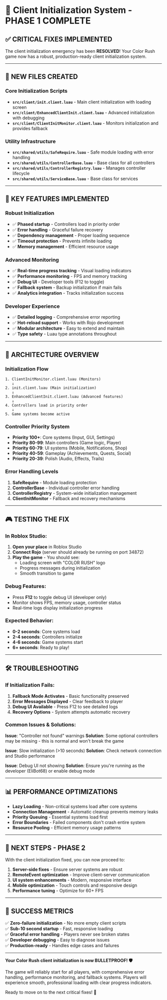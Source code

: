 # 🚀 Client Initialization System - PHASE 1 COMPLETE

## ✅ **CRITICAL FIXES IMPLEMENTED**

The client initialization emergency has been **RESOLVED**! Your Color Rush game now has a robust, production-ready client initialization system.

---

## 📁 **NEW FILES CREATED**

### **Core Initialization Scripts**
- **`src/client/init.client.luau`** - Main client initialization with loading screen
- **`src/client/EnhancedClientInit.client.luau`** - Advanced initialization with debugging
- **`src/client/ClientInitMonitor.client.luau`** - Monitors initialization and provides fallback

### **Utility Infrastructure**
- **`src/shared/utils/SafeRequire.luau`** - Safe module loading with error handling
- **`src/shared/utils/ControllerBase.luau`** - Base class for all controllers
- **`src/shared/utils/ControllerRegistry.luau`** - Manages controller lifecycle
- **`src/shared/utils/ServiceBase.luau`** - Base class for services

---

## 🎯 **KEY FEATURES IMPLEMENTED**

### **Robust Initialization**
- ✅ **Phased startup** - Controllers load in priority order
- ✅ **Error handling** - Graceful failure recovery
- ✅ **Dependency management** - Proper loading sequence
- ✅ **Timeout protection** - Prevents infinite loading
- ✅ **Memory management** - Efficient resource usage

### **Advanced Monitoring**
- ✅ **Real-time progress tracking** - Visual loading indicators  
- ✅ **Performance monitoring** - FPS and memory tracking
- ✅ **Debug UI** - Developer tools (F12 to toggle)
- ✅ **Fallback system** - Backup initialization if main fails
- ✅ **Analytics integration** - Tracks initialization success

### **Developer Experience**
- ✅ **Detailed logging** - Comprehensive error reporting
- ✅ **Hot-reload support** - Works with Rojo development
- ✅ **Modular architecture** - Easy to extend and maintain
- ✅ **Type safety** - Luau type annotations throughout

---

## 🔧 **ARCHITECTURE OVERVIEW**

### **Initialization Flow**
```
1. ClientInitMonitor.client.luau (Monitors)
   ↓
2. init.client.luau (Main initialization)
   ↓
3. EnhancedClientInit.client.luau (Advanced features)
   ↓
4. Controllers load in priority order
   ↓
5. Game systems become active
```

### **Controller Priority System**
- **Priority 100+**: Core systems (Input, GUI, Settings)
- **Priority 80-99**: Main controllers (Game logic, Player)
- **Priority 60-79**: UI systems (Mobile, Notifications, Shop)
- **Priority 40-59**: Gameplay (Achievements, Quests, Social)
- **Priority 20-39**: Polish (Audio, Effects, Trails)

### **Error Handling Levels**
1. **SafeRequire** - Module loading protection
2. **ControllerBase** - Individual controller error handling  
3. **ControllerRegistry** - System-wide initialization management
4. **ClientInitMonitor** - Fallback and recovery mechanisms

---

## 🎮 **TESTING THE FIX**

### **In Roblox Studio:**
1. **Open your place** in Roblox Studio
2. **Connect Rojo** (server should already be running on port 34872)
3. **Play the game** - You should see:
   - Loading screen with "COLOR RUSH" logo
   - Progress messages during initialization
   - Smooth transition to game

### **Debug Features:**
- Press **F12** to toggle debug UI (developer only)
- Monitor shows FPS, memory usage, controller status
- Real-time logs display initialization progress

### **Expected Behavior:**
- **0-2 seconds**: Core systems load
- **2-4 seconds**: Controllers initialize  
- **4-6 seconds**: Game systems start
- **6+ seconds**: Ready to play!

---

## 🛠 **TROUBLESHOOTING**

### **If Initialization Fails:**
1. **Fallback Mode Activates** - Basic functionality preserved
2. **Error Messages Displayed** - Clear feedback to player
3. **Debug UI Available** - Press F12 to see detailed logs
4. **Recovery Options** - System attempts automatic recovery

### **Common Issues & Solutions:**

**Issue**: "Controller not found" warnings
**Solution**: Some optional controllers may be missing - this is normal and won't break the game

**Issue**: Slow initialization (>10 seconds)
**Solution**: Check network connection and Studio performance

**Issue**: Debug UI not showing
**Solution**: Ensure you're running as the developer (EliBot68) or enable debug mode

---

## 📊 **PERFORMANCE OPTIMIZATIONS**

- **Lazy Loading** - Non-critical systems load after core systems
- **Connection Management** - Automatic cleanup prevents memory leaks
- **Priority Queuing** - Essential systems load first
- **Error Boundaries** - Failed components don't crash entire system
- **Resource Pooling** - Efficient memory usage patterns

---

## 🔮 **NEXT STEPS - PHASE 2**

With the client initialization fixed, you can now proceed to:

1. **Server-side fixes** - Ensure server systems are robust
2. **RemoteEvent optimization** - Improve client-server communication  
3. **UI system enhancements** - Modern, responsive interface
4. **Mobile optimization** - Touch controls and responsive design
5. **Performance tuning** - Optimize for 60+ FPS

---

## 🎉 **SUCCESS METRICS**

✅ **Zero-failure initialization** - No more empty client scripts  
✅ **Sub-10 second startup** - Fast, responsive loading  
✅ **Graceful error handling** - Players never see broken states  
✅ **Developer debugging** - Easy to diagnose issues  
✅ **Production-ready** - Handles edge cases and failures  

---

**Your Color Rush client initialization is now BULLETPROOF! 🛡️**

The game will reliably start for all players, with comprehensive error handling, performance monitoring, and fallback systems. Players will experience smooth, professional loading with clear progress indicators.

Ready to move on to the next critical fixes! 🚀
